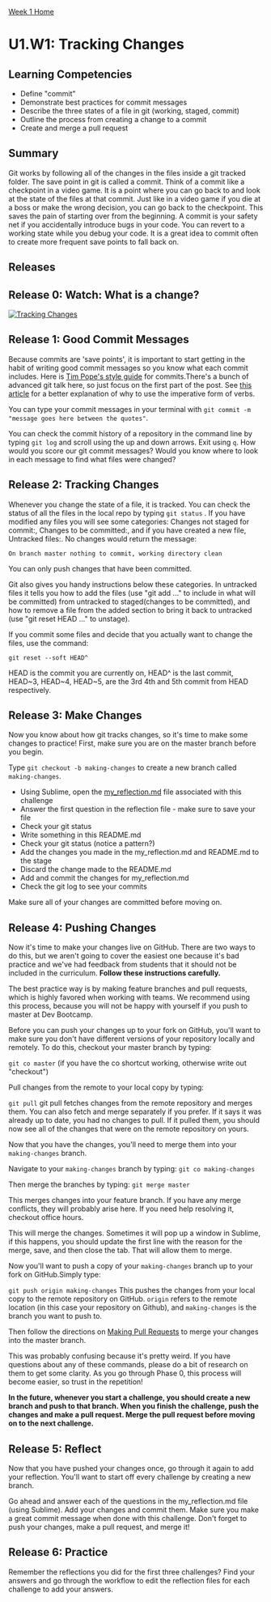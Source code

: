 [Week 1 Home](../)

# U1.W1: Tracking Changes

## Learning Competencies

- Define "commit"
- Demonstrate best practices for commit messages
- Describe the three states of a file in git (working, staged, commit)
- Outline the process from creating a change to a commit
- Create and merge a pull request

## Summary

Git works by following all of the changes in the files inside a git tracked folder. The save point in git is called a commit. Think of a commit like a checkpoint in a video game. It is a point where you can go back to and look at the state of the files at that commit. Just like in a video game if you die at a boss or make the wrong decision, you can go back to the checkpoint. This saves the pain of starting over from the beginning. A commit is your safety net if you accidentally introduce bugs in your code. You can revert to a working state while you debug your code. It is a great idea to commit often to create more frequent save points to fall back on.

## Releases

## Release 0: Watch: What is a change?
[![Tracking Changes](http://img.youtube.com/vi/cBTs3WWMXUs/0.jpg)](http://www.youtube.com/watch?v=cBTs3WWMXUs)

## Release 1: Good Commit Messages

Because commits are 'save points', it is important to start getting in the habit of writing good commit messages so you know what each commit includes. Here is [Tim Pope's style guide](http://tbaggery.com/2008/04/19/a-note-about-git-commit-messages.html) for commits.There's a bunch of advanced git talk here, so just focus on the first part of the post. See [this article](http://365git.tumblr.com/post/3308646748/writing-git-commit-messages) for a better explanation of why to use the imperative form of verbs.

You can type your commit messages in your terminal with `git commit -m "message goes here between the quotes"`.

You can check the commit history of a repository in the command line by typing `git log` and scroll using the up and down arrows. Exit using `q`. How would you score our git commit messages? Would you know where to look in each message to find what files were changed?

## Release 2: Tracking Changes

Whenever you change the state of a file, it is tracked. You can check the status of all the files in the local repo by typing `git status` . If you have modified any files you will see some categories: Changes not staged for commit:, Changes to be committed:, and if you have created a new file, Untracked files:. No changes would return the message:

`On branch master
nothing to commit, working directory clean`

You can only push changes that have been committed.

Git also gives you handy instructions below these categories. In untracked files it tells you how to add the files (use "git add <file>..." to include in what will be committed) from untracked to staged(changes to be committed), and how to remove a file from the added section to bring it back to untracked (use "git reset HEAD <file>..." to unstage).

If you commit some files and decide that you actually want to change the files, use the command:

`git reset --soft HEAD^`

HEAD is the commit you are currently on, HEAD^ is the last commit, HEAD~3, HEAD~4, HEAD~5, are the 3rd 4th and 5th commit from HEAD respectively.

## Release 3: Make Changes

Now you know about how git tracks changes, so it's time to make some changes to practice! First, make sure you are on the master branch before you begin.

Type `git checkout -b making-changes` to create a new branch called `making-changes`.

- Using Sublime, open the [my_reflection.md](my_reflection.md) file associated with this challenge
- Answer the first question in the reflection file - make sure to save your file
- Check your git status
- Write something in this README.md
- Check your git status (notice a pattern?)
- Add the changes you made in the my_reflection.md and README.md to the stage
- Discard the change made to the README.md
- Add and commit the changes for my_reflection.md
- Check the git log to see your commits

Make sure all of your changes are committed before moving on.

## Release 4: Pushing Changes

Now it's time to make your changes live on GitHub. There are two ways to do this, but we aren't going to cover the easiest one because it's bad practice and we've had feedback from students that it should not be included in the curriculum. **Follow these instructions carefully.**

The best practice way is by making feature branches and pull requests, which is highly favored when working with teams. We recommend using this process, because you will not be happy with yourself if you push to master at Dev Bootcamp.

Before you can push your changes up to your fork on GitHub, you'll want to make sure you don't have different versions of your repository locally and remotely. To do this, checkout your master branch by typing:

`git co master` (if you have the co shortcut working, otherwise write out "checkout")

Pull changes from the remote to your local copy by typing:

`git pull`  git pull fetches changes from the remote repository and merges them. You can also fetch and merge separately if you prefer. If it says it was already up to date, you had no changes to pull. If it pulled them, you should now see all of the changes that were on the remote repository on yours.

Now that you have the changes, you'll need to merge them into your `making-changes` branch.

Navigate to your `making-changes` branch by typing:
`git co making-changes`

Then merge the branches by typing:
`git merge master`

This merges changes into your feature branch. If you have any merge conflicts, they will probably arise here. If you need help resolving it, checkout office hours.

This will merge the changes. Sometimes it will pop up a window in Sublime, if this happens, you should update the first line with the reason for the merge, save, and then close the tab. That will allow them to merge.

Now you'll want to push a copy of your `making-changes` branch up to your fork on GitHub.Simply type:

`git push origin making-changes`
This pushes the changes from your local copy to the remote repository on GitHub. `origin` refers to the remote location (in this case your repository on Github), and `making-changes` is the branch you want to push to.

Then follow the directions on [Making Pull Requests](making-pull-requests.md) to merge  your changes into the master branch.

This was probably confusing because it's pretty weird. If you have questions about any of these commands, please do a bit of research on them to get some clarity. As you go through Phase 0, this process will become easier, so trust in the repetition!

**In the future, whenever you start a challenge, you should create a new branch and push to that branch. When you finish the challenge, push the changes and make a pull request. Merge the pull request before moving on to the next challenge.**

## Release 5: Reflect
Now that you have pushed your changes once, go through it again to add your reflection. You'll want to start off every challenge by creating a new branch.

Go ahead and answer each of the questions in the my_reflection.md file (using Sublime). Add your changes and commit them. Make sure you make a great commit message when done with this challenge. Don't forget to push your changes, make a pull request, and merge it!

## Release 6: Practice
Remember the reflections you did for the first three challenges? Find your answers and go through the workflow to edit the reflection files for each challenge to add your answers.
